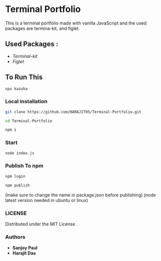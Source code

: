 
# Terminal Portfolio

This is a terminal portfolio made with vanilla JavaScript and the used packages are termina-kit, and figlet.

## Used Packages :

* *Terminal-kit*
* *Figlet*

## To Run This
```bash
npx kazuha
```
### Local installation
```bash
git clone https://github.com/HARAJIT05/Terminal-Portfolio.git
```
```bash
cd Terminal-Portfolio
```
```bash
npm i
```
### Start

```bash
node index.js
```

### Publish To npm
```bash
npm login
```
```bash
npm publish
```
(make sure to change the name in package.json before publishing)
(node latest version needed in ubuntu or linux)

### LICENSE
Distributed under the MIT License .
### Authors
* **Sanjoy Paul**
* **Harajit Das**

